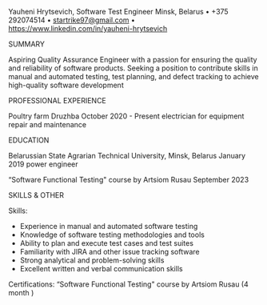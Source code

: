 Yauheni Hrytsevich, Software Test Engineer
Minsk, Belarus • +375 292074514 • startrike97@gmail.com • https://www.linkedin.com/in/yauheni-hrytsevich

SUMMARY 

Aspiring Quality Assurance Engineer with a passion for ensuring the quality and reliability of software products. Seeking a position to contribute skills in manual and automated testing, test planning, and defect tracking to achieve high-quality software development

PROFESSIONAL EXPERIENCE 

Poultry farm Druzhba  October 2020 - Present  electrician for equipment repair and maintenance

EDUCATION 

Belarussian State Agrarian Technical University, Minsk, Belarus  January 2019 power engineer

“Software Functional Testing" course by Artsiom Rusau  September 2023

SKILLS & OTHER  

Skills:

- Experience in manual and automated software testing
- Knowledge of software testing methodologies and tools
- Ability to plan and execute test cases and test suites
- Familiarity with JIRA and other issue tracking software
- Strong analytical and problem-solving skills
- Excellent written and verbal communication skills
 
Certifications: “Software Functional Testing" course by Artsiom Rusau (4 month )
